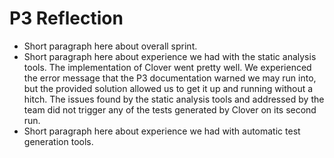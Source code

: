# P3 Reflection

- Short paragraph here about overall sprint.
- Short paragraph here about experience we had with the static analysis tools.
The implementation of Clover went pretty well. We experienced the error message that the P3 documentation warned we may run into, but the provided solution allowed us to get it up and running without a hitch. The issues found by the static analysis tools and addressed by the team did not trigger any of the tests generated by Clover on its second run.
- Short paragraph here about experience we had with automatic test generation tools.
